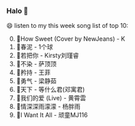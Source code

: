 

### Halo 👋

😄 listen to my this week song list of top 10:

0. 🌈How Sweet (Cover by NewJeans) - K
1. 🌈春泥 - 1个球
2. 🌈若把你 - Kirsty刘瑾睿
3. 🌈不染 - 萨顶顶
4. 🌈矜持 - 王菲
5. 🌈勇气 - 梁静茹
6. 🌈天下 - 等什么君(邓寓君)
7. 🌈我们的爱 (Live) - 黄霄雲
8. 🌈情深深雨濛濛 - 杨胖雨
9. 🌈I Want It All - 顽童MJ116

